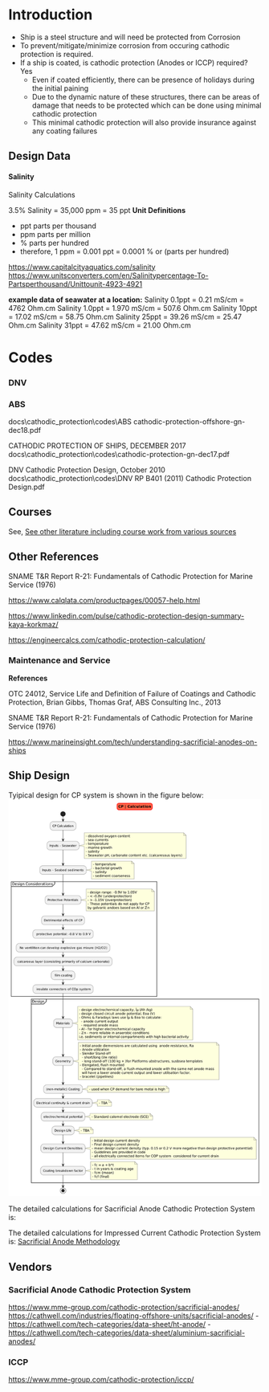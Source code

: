 # Introduction

- Ship is a steel structure and will need be protected from Corrosion
- To prevent/mitigate/minimize corrosion from occuring cathodic protection is required.
- If a ship is coated, is cathodic protection (Anodes or ICCP) required? Yes
  - Even if coated efficiently, there can be presence of holidays during the initial paining
  - Due to the dynamic nature of these structures, there can be areas of damage that needs to be protected which can be done using minimal cathodic protection
  - This minimal cathodic protection will also provide insurance against any coating failures

## Design Data

#### Salinity

Salinity Calculations

3.5% Salinity = 35,000 ppm = 35 ppt
**Unit Definitions**

- ppt parts per thousand
- ppm parts per million
- % parts per hundred
- therefore, 1 ppm = 0.001 ppt = 0.0001 % or (parts per hundred)

<https://www.capitalcityaquatics.com/salinity>
<https://www.unitsconverters.com/en/Salinitypercentage-To-Partsperthousand/Unittounit-4923-4921>

**example data of seawater at a location:**
Salinity 0.1ppt =  0.21  mS/cm = 4762  Ohm.cm
Salinity 1.0ppt = 1.970 mS/cm = 507.6 Ohm.cm
Salinity 10ppt  = 17.02 mS/cm = 58.75 Ohm.cm
Salinity 25ppt  = 39.26 mS/cm = 25.47 Ohm.cm
Salinity 31ppt  = 47.62 mS/cm = 21.00 Ohm.cm

# Codes

### DNV

### ABS

docs\cathodic_protection\codes\ABS cathodic-protection-offshore-gn-dec18.pdf

CATHODIC PROTECTION OF SHIPS, DECEMBER 2017
docs\cathodic_protection\codes\cathodic-protection-gn-dec17.pdf

DNV Cathodic Protection Design, October 2010
docs\cathodic_protection\codes\DNV RP B401 (2011) Cathodic Protection Design.pdf

## Courses

See, [See other literature including course work from various sources](literature)

## Other References

SNAME T&R Report R-21: Fundamentals of Cathodic Protection for Marine Service (1976)

<https://www.calqlata.com/productpages/00057-help.html>

<https://www.linkedin.com/pulse/cathodic-protection-design-summary-kaya-korkmaz/>

<https://engineercalcs.com/cathodic-protection-calculation/>

### Maintenance and Service

**References**

OTC 24012, Service Life and Definition of Failure of Coatings and Cathodic Protection, Brian Gibbs, Thomas Graf, ABS Consulting Inc., 2013

SNAME T&R Report R-21: Fundamentals of Cathodic Protection for Marine Service (1976)

<https://www.marineinsight.com/tech/understanding-sacrificial-anodes-on-ships>

## Ship Design

Tyipical design for CP system is shown in the figure below:
<img src="cp_calculation.png" width=auto, height=auto/>

The detailed calculations for Sacrificial Anode Cathodic Protection System is:

The detailed calculations for Impressed Current Cathodic Protection System is:
[Sacrificial Anode Methodology](sacrificial_anode.md)

## Vendors

### Sacrificial Anode Cathodic Protection System

<https://www.mme-group.com/cathodic-protection/sacrificial-anodes/>
<https://cathwell.com/industries/floating-offshore-units/sacrificial-anodes/>
    - <https://cathwell.com/tech-categories/data-sheet/ht-anode/>
    - <https://cathwell.com/tech-categories/data-sheet/aluminium-sacrificial-anodes/>

### ICCP

<https://www.mme-group.com/cathodic-protection/iccp/>
